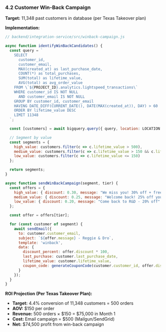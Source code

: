### 4.2 Customer Win-Back Campaign

**Target:** 11,348 past customers in database (per Texas Takeover plan)

**Implementation:**

```javascript
// backend/integration-service/src/winback-campaign.js

async function identifyWinBackCandidates() {
  const query = `
    SELECT
      customer_id,
      customer_email,
      MAX(created_at) as last_purchase_date,
      COUNT(*) as total_purchases,
      SUM(total) as lifetime_value,
      AVG(total) as avg_order_value
    FROM \`${PROJECT_ID}.analytics.lightspeed_transactions\`
    WHERE customer_id IS NOT NULL
      AND customer_email IS NOT NULL
    GROUP BY customer_id, customer_email
    HAVING DATE_DIFF(CURRENT_DATE(), DATE(MAX(created_at)), DAY) > 60
    ORDER BY lifetime_value DESC
    LIMIT 11348
  `;

  const [customers] = await bigquery.query({ query, location: LOCATION });

  // Segment by value
  const segments = {
    high_value: customers.filter(c => c.lifetime_value > 500),
    medium_value: customers.filter(c => c.lifetime_value > 150 && c.lifetime_value <= 500),
    low_value: customers.filter(c => c.lifetime_value <= 150)
  };

  return segments;
}

async function sendWinBackCampaign(segment, tier) {
  const offers = {
    high_value: { discount: 0.30, message: "We miss you! 30% off + free shipping" },
    medium_value: { discount: 0.25, message: "Welcome back! 25% off your next order" },
    low_value: { discount: 0.20, message: "Come back to R&D - 20% off" }
  };

  const offer = offers[tier];

  for (const customer of segment) {
    await sendEmail({
      to: customer.customer_email,
      subject: `${offer.message} - Reggie & Dro`,
      template: 'winback',
      data: {
        discount_percent: offer.discount * 100,
        last_purchase: customer.last_purchase_date,
        lifetime_value: customer.lifetime_value,
        coupon_code: generateCouponCode(customer.customer_id, offer.discount)
      }
    });
  }
}
```

**ROI Projection (Per Texas Takeover Plan):**

- **Target:** 4.4% conversion of 11,348 customers = 500 orders
- **AOV:** $150 per order
- **Revenue:** 500 orders × $150 = $75,000 in Month 1
- **Cost:** Email campaign = $500 (Mailgun/SendGrid)
- **Net:** $74,500 profit from win-back campaign
